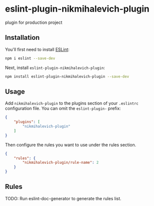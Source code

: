 # eslint-plugin-nikmihalevich-plugin

plugin for production project

## Installation

You'll first need to install [ESLint](https://eslint.org/):

```sh
npm i eslint --save-dev
```

Next, install `eslint-plugin-nikmihalevich-plugin`:

```sh
npm install eslint-plugin-nikmihalevich-plugin --save-dev
```

## Usage

Add `nikmihalevich-plugin` to the plugins section of your `.eslintrc` configuration file. You can omit the `eslint-plugin-` prefix:

```json
{
    "plugins": [
        "nikmihalevich-plugin"
    ]
}
```


Then configure the rules you want to use under the rules section.

```json
{
    "rules": {
        "nikmihalevich-plugin/rule-name": 2
    }
}
```

## Rules

<!-- begin auto-generated rules list -->
TODO: Run eslint-doc-generator to generate the rules list.
<!-- end auto-generated rules list -->


